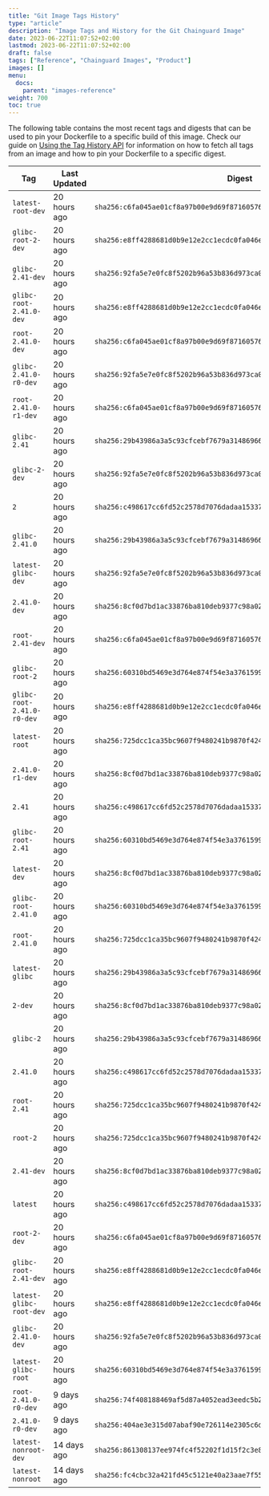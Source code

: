 ```yaml
---
title: "Git Image Tags History"
type: "article"
description: "Image Tags and History for the Git Chainguard Image"
date: 2023-06-22T11:07:52+02:00
lastmod: 2023-06-22T11:07:52+02:00
draft: false
tags: ["Reference", "Chainguard Images", "Product"]
images: []
menu:
  docs:
    parent: "images-reference"
weight: 700
toc: true
---
```


The following table contains the most recent tags and digests that can be used to pin your Dockerfile to a specific build of this image. Check our guide on [Using the Tag History API](/chainguard/chainguard-images/using-the-tag-history-api/) for information on how to fetch all tags from an image and how to pin your Dockerfile to a specific digest.

| Tag                        | Last Updated | Digest                                                                    |
|----------------------------|--------------|---------------------------------------------------------------------------|
| `latest-root-dev`          | 20 hours ago | `sha256:c6fa045ae01cf8a97b00e9d69f8716057622a18d230612edf46c05289d918cdd` |
| `glibc-root-2-dev`         | 20 hours ago | `sha256:e8ff4288681d0b9e12e2cc1ecdc0fa046e49536a89eb374f7a8b5ece79f828fc` |
| `glibc-2.41-dev`           | 20 hours ago | `sha256:92fa5e7e0fc8f5202b96a53b836d973ca0995fb9f1abe72ffb7fc403707a8972` |
| `glibc-root-2.41.0-dev`    | 20 hours ago | `sha256:e8ff4288681d0b9e12e2cc1ecdc0fa046e49536a89eb374f7a8b5ece79f828fc` |
| `root-2.41.0-dev`          | 20 hours ago | `sha256:c6fa045ae01cf8a97b00e9d69f8716057622a18d230612edf46c05289d918cdd` |
| `glibc-2.41.0-r0-dev`      | 20 hours ago | `sha256:92fa5e7e0fc8f5202b96a53b836d973ca0995fb9f1abe72ffb7fc403707a8972` |
| `root-2.41.0-r1-dev`       | 20 hours ago | `sha256:c6fa045ae01cf8a97b00e9d69f8716057622a18d230612edf46c05289d918cdd` |
| `glibc-2.41`               | 20 hours ago | `sha256:29b43986a3a5c93cfcebf7679a314869664190de457da2f7a1412175fc681fdc` |
| `glibc-2-dev`              | 20 hours ago | `sha256:92fa5e7e0fc8f5202b96a53b836d973ca0995fb9f1abe72ffb7fc403707a8972` |
| `2`                        | 20 hours ago | `sha256:c498617cc6fd52c2578d7076dadaa15337e9a100fe0a35a8ffb1255c49fb35f5` |
| `glibc-2.41.0`             | 20 hours ago | `sha256:29b43986a3a5c93cfcebf7679a314869664190de457da2f7a1412175fc681fdc` |
| `latest-glibc-dev`         | 20 hours ago | `sha256:92fa5e7e0fc8f5202b96a53b836d973ca0995fb9f1abe72ffb7fc403707a8972` |
| `2.41.0-dev`               | 20 hours ago | `sha256:8cf0d7bd1ac33876ba810deb9377c98a02474609fda851dc92d17a0af39377d8` |
| `root-2.41-dev`            | 20 hours ago | `sha256:c6fa045ae01cf8a97b00e9d69f8716057622a18d230612edf46c05289d918cdd` |
| `glibc-root-2`             | 20 hours ago | `sha256:60310bd5469e3d764e874f54e3a3761599ec625611a2171f0b34e7f206096e5b` |
| `glibc-root-2.41.0-r0-dev` | 20 hours ago | `sha256:e8ff4288681d0b9e12e2cc1ecdc0fa046e49536a89eb374f7a8b5ece79f828fc` |
| `latest-root`              | 20 hours ago | `sha256:725dcc1ca35bc9607f9480241b9870f4240f7ed5a86377b96c308bd834938d92` |
| `2.41.0-r1-dev`            | 20 hours ago | `sha256:8cf0d7bd1ac33876ba810deb9377c98a02474609fda851dc92d17a0af39377d8` |
| `2.41`                     | 20 hours ago | `sha256:c498617cc6fd52c2578d7076dadaa15337e9a100fe0a35a8ffb1255c49fb35f5` |
| `glibc-root-2.41`          | 20 hours ago | `sha256:60310bd5469e3d764e874f54e3a3761599ec625611a2171f0b34e7f206096e5b` |
| `latest-dev`               | 20 hours ago | `sha256:8cf0d7bd1ac33876ba810deb9377c98a02474609fda851dc92d17a0af39377d8` |
| `glibc-root-2.41.0`        | 20 hours ago | `sha256:60310bd5469e3d764e874f54e3a3761599ec625611a2171f0b34e7f206096e5b` |
| `root-2.41.0`              | 20 hours ago | `sha256:725dcc1ca35bc9607f9480241b9870f4240f7ed5a86377b96c308bd834938d92` |
| `latest-glibc`             | 20 hours ago | `sha256:29b43986a3a5c93cfcebf7679a314869664190de457da2f7a1412175fc681fdc` |
| `2-dev`                    | 20 hours ago | `sha256:8cf0d7bd1ac33876ba810deb9377c98a02474609fda851dc92d17a0af39377d8` |
| `glibc-2`                  | 20 hours ago | `sha256:29b43986a3a5c93cfcebf7679a314869664190de457da2f7a1412175fc681fdc` |
| `2.41.0`                   | 20 hours ago | `sha256:c498617cc6fd52c2578d7076dadaa15337e9a100fe0a35a8ffb1255c49fb35f5` |
| `root-2.41`                | 20 hours ago | `sha256:725dcc1ca35bc9607f9480241b9870f4240f7ed5a86377b96c308bd834938d92` |
| `root-2`                   | 20 hours ago | `sha256:725dcc1ca35bc9607f9480241b9870f4240f7ed5a86377b96c308bd834938d92` |
| `2.41-dev`                 | 20 hours ago | `sha256:8cf0d7bd1ac33876ba810deb9377c98a02474609fda851dc92d17a0af39377d8` |
| `latest`                   | 20 hours ago | `sha256:c498617cc6fd52c2578d7076dadaa15337e9a100fe0a35a8ffb1255c49fb35f5` |
| `root-2-dev`               | 20 hours ago | `sha256:c6fa045ae01cf8a97b00e9d69f8716057622a18d230612edf46c05289d918cdd` |
| `glibc-root-2.41-dev`      | 20 hours ago | `sha256:e8ff4288681d0b9e12e2cc1ecdc0fa046e49536a89eb374f7a8b5ece79f828fc` |
| `latest-glibc-root-dev`    | 20 hours ago | `sha256:e8ff4288681d0b9e12e2cc1ecdc0fa046e49536a89eb374f7a8b5ece79f828fc` |
| `glibc-2.41.0-dev`         | 20 hours ago | `sha256:92fa5e7e0fc8f5202b96a53b836d973ca0995fb9f1abe72ffb7fc403707a8972` |
| `latest-glibc-root`        | 20 hours ago | `sha256:60310bd5469e3d764e874f54e3a3761599ec625611a2171f0b34e7f206096e5b` |
| `root-2.41.0-r0-dev`       | 9 days ago   | `sha256:74f408188469af5d87a4052ead3eedc5b2b501dcd30262dbdf75db4ee868691e` |
| `2.41.0-r0-dev`            | 9 days ago   | `sha256:404ae3e315d07abaf90e726114e2305c6dfc5e227e7bb3cc86715bb1804a69c9` |
| `latest-nonroot-dev`       | 14 days ago  | `sha256:861308137ee974fc4f52202f1d15f2c3e80f44227a6eb09418900c9ee20fbce1` |
| `latest-nonroot`           | 14 days ago  | `sha256:fc4cbc32a421fd45c5121e40a23aae7f55f60653f56a32d41c71bb20651ae91f` |
